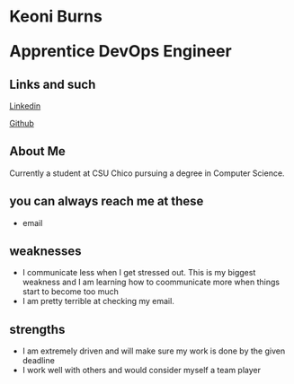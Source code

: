 <h1> 
  Keoni Burns
  <p>Apprentice DevOps Engineer</p>
</h1>

## Links and such
[Linkedin](https://www.linkedin.com/in/keoniburns98)

[Github](https://github.com/keoniburns)

## About Me
Currently a student at CSU Chico pursuing a degree in Computer Science. 

## you can always reach me at these
* email

## weaknesses
* I communicate less when I get stressed out. This is my biggest weakness and I am learning how to coommunicate more when things start to become too much
* I am pretty terrible at checking my email. 

## strengths 
* I am extremely driven and will make sure my work is done by the given deadline 
* I work well with others and would consider myself a team player  

<!--
- personal links 
- about me
- my first 90 days?
- interests/discussion topics 
- my role/ working style
- how to communicate with me 
- weaknesses 
- strengths 
- additional info
-->
